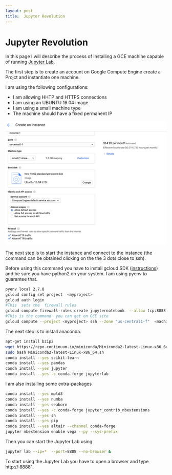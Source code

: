 ```yaml
---
layout: post
title:  Jupyter Revolution
---
```


# Jupyter Revolution

In this  page I will describe the process of installing a GCE machine capable of running 
[Jupyter  Lab](https://github.com/jupyterlab/jupyterlab).  

The first step  is to create  an  account on Google Compute Engine create a Projct 
and  instantiate one machine.

I am  using  the following  configurations:

-  I am allowing HHTP and HTTPS  connections
-  I am  using an UBUNTU 16.04 image  
-  I am using  a small machine type
-  The machine should  have a  fixed permanent IP

![Machine Conf](machineconf.png)

The next step  is to start the instance and connect to the instance  (the command can be obtained clicking on the 
the 3 dots close to ssh). 

Before using this command you have to install  gcloud SDK ([instructions](https://cloud.google.com/sdk/downloads)) and be sure you have
python2 on your system.  I am using pyenv to guarantee that. 





```bash 
pyenv local 2.7.8
gcloud config set project  <myproject>
gcloud auth login
#This  sets the  firewall rules
gcloud compute firewall-rules create jupyternotebook  --allow tcp:8888  --source-ranges=0.0.0.0/0 --description="allows connections to jupyter server"
#This is the command  you can get on GCE site
gcloud compute --project <myproject> ssh --zone "us-central1-f"  <machinetype>
```

The next steo is to install anaconda. 

```bash 
apt-get install bzip2
wget https://repo.continuum.io/miniconda/Miniconda2-latest-Linux-x86_64.sh
sudo bash Miniconda2-latest-Linux-x86_64.sh
conda install --yes scikit-learn
conda install --yes pandas
conda install --yes jupyter
conda install --yes -c conda-forge jupyterlab
```

I am also  installing some extra-packages

```bash
conda install --yes mpld3
conda install --yes numba
conda install --yes seaborn
conda install --yes -c conda-forge jupyter_contrib_nbextensions
conda install --yes sh
conda install --yes pip
conda install --yes altair --channel conda-forge
jupyter nbextension enable vega --py --sys-prefix
```

Then you can start the Jupyter Lab  using:

```bash
jupyter lab --ip=*  --port=8888 --no-browser &
```

To start using the  Jupyter Lab  you have to open a browser and  type
http://<yourgcefixedip>:8888". 



